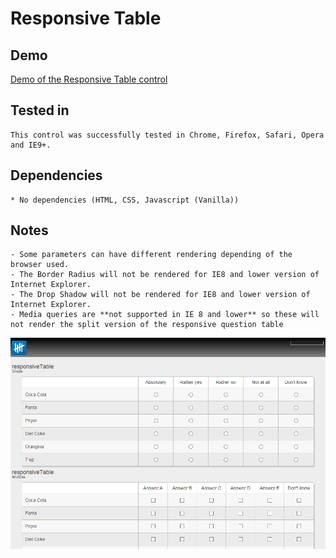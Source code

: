 Responsive Table
================

Demo
-------

[Demo of the Responsive Table control](http://show.askia.com/WebProd/cgi-bin/AskiaExt.dll?Action=StartSurvey&SurveyName=ADC2_ResponsiveTable)

Tested in
-----------

    This control was successfully tested in Chrome, Firefox, Safari, Opera and IE9+.

Dependencies
-----------------

    * No dependencies (HTML, CSS, Javascript (Vanilla))

Notes
-------

    - Some parameters can have different rendering depending of the browser used.
    - The Border Radius will not be rendered for IE8 and lower version of Internet Explorer.
    - The Drop Shadow will not be rendered for IE8 and lower version of Internet Explorer.
	- Media queries are **not supported in IE 8 and lower** so these will not render the split version of the responsive question table

![screenshot](/example/adc2-responsiveTable.png)
